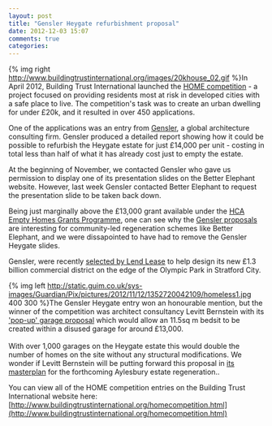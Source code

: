 ```yaml
---
layout: post
title: "Gensler Heygate refurbishment proposal"
date: 2012-12-03 15:07
comments: true
categories: 
---
```

{% img right http://www.buildingtrustinternational.org/images/20khouse_02.gif %}In April 2012, Building Trust International launched the [HOME competition](http://www.buildingtrustinternational.org/homecompetition.html) - a project focused on providing residents most at risk in developed cities with a safe place to live. The competition's task was to create an urban dwelling for under £20k, and it resulted in over 450 applications.  

One of the applications was an entry from [Gensler](http://www.gensler.com/), a global architecture consulting firm. Gensler produced a detailed report showing how it could be possible to refurbish the Heygate estate for just £14,000 per unit - costing in total less than half of what it has already cost just to empty the estate.  

At the beginning of November, we contacted Gensler who gave us permission to display one of its presentation slides on the Better Elephant website. However, last week Gensler contacted Better Elephant to request the presentation slide to be taken back down.  

Being just marginally above the £13,000 grant available under the [HCA Empty Homes Grants Programme](http://www.homesandcommunities.co.uk/ourwork/empty-homes), one can see why the [Gensler proposals](http://heygateestate.wordpress.com) are interesting for community-led regeneration schemes like Better Elephant, and we were dissapointed to have had to remove the Gensler Heygate slides.

Gensler, were recently [selected by Lend Lease](http://www.architectsjournal.co.uk/news/daily-news/design-team-named-for-olympic-international-quarter/8625976.article) to help design its new £1.3 billion commercial district on the edge of the Olympic Park in Stratford City.

{% img left http://static.guim.co.uk/sys-images/Guardian/Pix/pictures/2012/11/12/1352720042109/homeless1.jpg 400 300 %}The Gensler Heygate entry won an honourable mention, but the winner of the competition was architect consultancy Levitt Bernstein with its ['pop-up' garage proposal](http://www.guardian.co.uk/artanddesign/architecture-design-blog/2012/nov/12/garages-housing-homeless-people) which would allow an 11.5sq m bedsit to be created within a disused garage for around £13,000.   
</br>
With over 1,000 garages on the Heygate estate this would double the number of homes on the site without any structural modifications. We wonder if Levitt Bernstein will be putting forward this proposal in [its masterplan](http://www.levittbernstein.co.uk/architecture/housing/totters-court) for the forthcoming Aylesbury estate regeneration.. 

You can view all of the HOME competition entries on the Building Trust International website here: [http://www.buildingtrustinternational.org/homecompetition.html](http://www.buildingtrustinternational.org/homecompetition.html)
